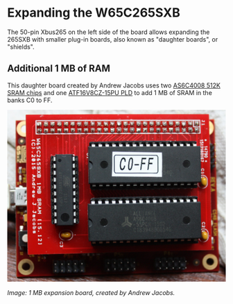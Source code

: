 # Expanding the W65C265SXB

The 50-pin Xbus265 on the left side of the board allows expanding the 265SXB
with smaller plug-in boards, also known as "daughter boards", or "shields". 

## Additional 1 MB of RAM

This daughter board created by Andrew Jacobs uses two [AS6C4008 512K SRAM
chips](http://www.alliancememory.com/pdf/as6c4008.pdf) and one [ATF16V8CZ-15PU
PLD](http://www.mouser.com/ds/2/36/doc0453-35248.pdf) to add 1 MB of SRAM in the
banks C0 to FF. 

![AJ 1 MB expansion board](Images/265SXB-proj-shield-aj01.jpg)

_Image: 1 MB expansion board, created by Andrew Jacobs._
